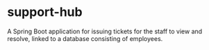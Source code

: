 # support-hub
A Spring Boot application for issuing tickets for the staff to view and resolve, linked to a database consisting of employees.
